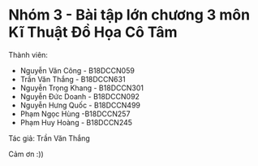 # Nhóm 3 - Bài tập lớn chương 3 môn Kĩ Thuật Đồ Họa Cô Tâm
Thành viên:
- Nguyễn Văn Công - B18DCCN059
- Trần Văn Thắng - B18DCCN631
- Nguyễn Trọng Khang - B18DCCN301
- Nguyễn  Đức Doanh - B18DCCN092
- Nguyễn Hưng Quốc - B18DCCN499
- Phạm Ngọc Hùng -B18DCCN257
- Phạm Huy Hoàng - B18DCCN245

Tác giả: Trần Văn Thắng

Cảm ơn :))
